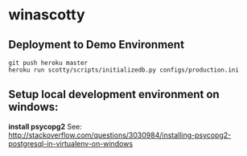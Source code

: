 winascotty
==========



Deployment to Demo Environment
-----------------------------------


	git push heroku master
	heroku run scotty/scripts/initializedb.py configs/production.ini



Setup local development environment on windows:
-------------------------------------------------


__install psycopg2__
See:
http://stackoverflow.com/questions/3030984/installing-psycopg2-postgresql-in-virtualenv-on-windows